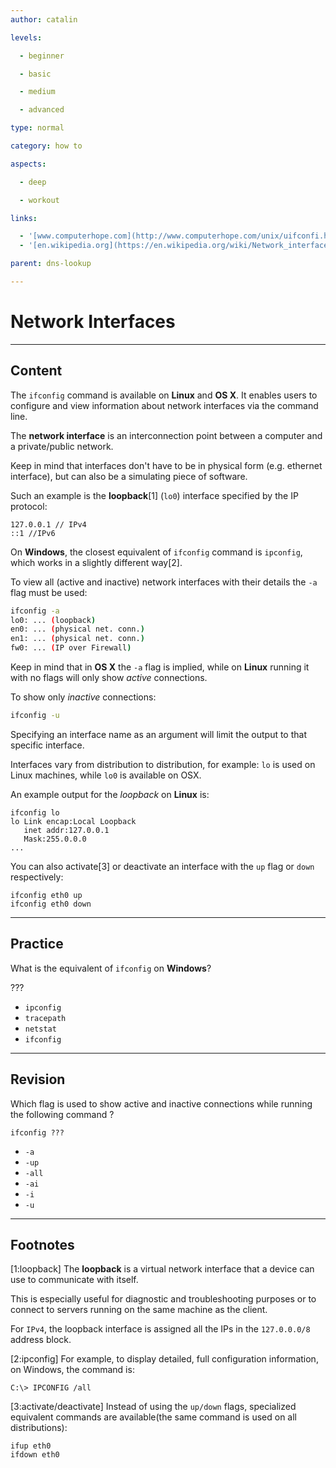 ```yaml
---
author: catalin

levels:

  - beginner

  - basic

  - medium

  - advanced

type: normal

category: how to

aspects:

  - deep

  - workout

links:

  - '[www.computerhope.com](http://www.computerhope.com/unix/uifconfi.htm){website}'
  - '[en.wikipedia.org](https://en.wikipedia.org/wiki/Network_interface){website}'

parent: dns-lookup

---
```


# Network Interfaces

---
## Content

The `ifconfig` command is available on **Linux** and **OS X**. It enables users to configure and view information about network interfaces via the command line.

The **network interface** is an interconnection point between a computer and a private/public network.

Keep in mind that interfaces don't have to be in physical form (e.g. ethernet interface), but can also be a simulating piece of software.

Such an example is the **loopback**[1] (`lo0`) interface specified by the IP protocol:
```
127.0.0.1 // IPv4
::1 //IPv6
```

On **Windows**, the closest equivalent of `ifconfig` command is `ipconfig`, which works in a slightly different way[2].

To view all (active and inactive) network interfaces with their details the `-a` flag must be used:
```bash
ifconfig -a
lo0: ... (loopback)
en0: ... (physical net. conn.)
en1: ... (physical net. conn.)
fw0: ... (IP over Firewall)

```

Keep in mind that in **OS X** the `-a` flag is implied, while on **Linux** running it with no flags will only show *active* connections.

To show only *inactive* connections:
```bash
ifconfig -u
```

Specifying an interface name as an argument will limit the output to that specific interface.

Interfaces vary from distribution to distribution, for example: `lo` is used on Linux machines, while `lo0` is available on OSX.

An example output for the *loopback* on **Linux** is:

```
ifconfig lo
lo Link encap:Local Loopback
   inet addr:127.0.0.1
   Mask:255.0.0.0
...
```
You can also activate[3] or deactivate an interface with the `up` flag or `down` respectively:
```
ifconfig eth0 up
ifconfig eth0 down
```

---
## Practice

What is the equivalent of `ifconfig` on **Windows**?

???


* `ipconfig`
* `tracepath`
* `netstat`
* `ifconfig`

---
## Revision

Which flag is used to show active and inactive connections while running the following command ?
```
ifconfig ???
```


* `-a`
* `-up`
* `-all`
* `-ai`
* `-i`
* `-u`

---
## Footnotes
[1:loopback]
The **loopback** is a virtual network interface that a device can use to communicate with itself.

This is especially useful for diagnostic and troubleshooting purposes or to connect to servers running on the same machine as the client.

For `IPv4`, the loopback interface is assigned all the IPs in the `127.0.0.0/8` address block.

[2:ipconfig]
For example, to display detailed, full configuration information, on Windows, the command is:
```
C:\> IPCONFIG /all
```

[3:activate/deactivate]
Instead of using the `up/down` flags, specialized equivalent commands are available(the same command is used on all distributions):

```
ifup eth0
ifdown eth0
```

 
 
